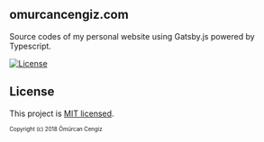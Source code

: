 ## omurcancengiz.com

Source codes of my personal website using Gatsby.js powered by Typescript.

[![License](https://img.shields.io/github/license/thenewboston-developers/website)](http://opensource.org/licenses/MIT)

## License

This project is [MIT licensed](http://opensource.org/licenses/MIT).

<sub><sup>Copyright (c) 2018 Ömürcan Cengiz</sup></sub>
